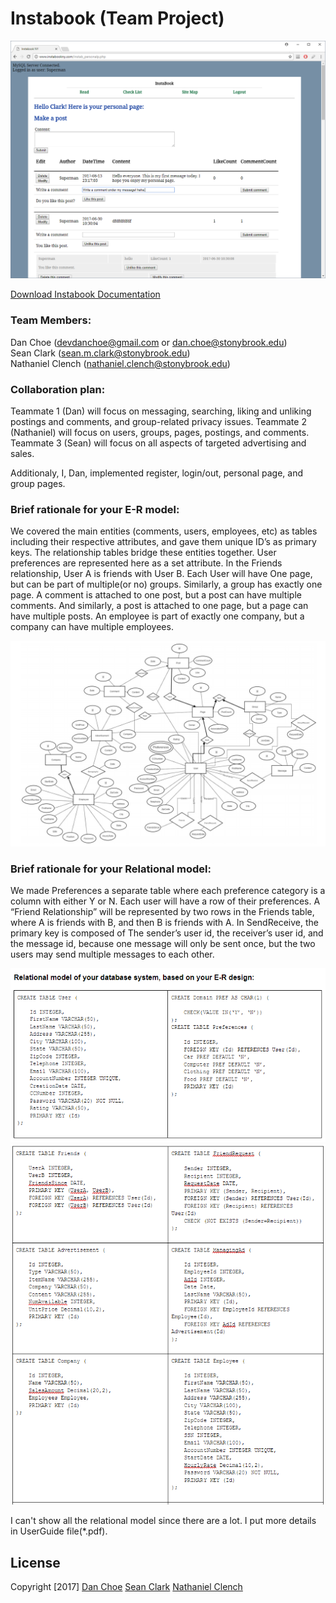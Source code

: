 # Instabook (Team Project)

![Instabook](https://github.com/dan-choe/Instabook/blob/master/screenshots/Capture4.PNG "Instabook")

[Download Instabook Documentation](https://github.com/dan-choe/Instabook/blob/master/InstabookDocumentation.pdf)

### Team Members:
Dan Choe (devdanchoe@gmail.com or dan.choe@stonybrook.edu)  
Sean Clark (sean.m.clark@stonybrook.edu)  
Nathaniel Clench (nathaniel.clench@stonybrook.edu)  


### Collaboration plan:

Teammate 1 (Dan) will focus on messaging, searching, liking and unliking postings and comments, and group-related privacy issues.
Teammate 2 (Nathaniel) will focus on users, groups, pages, postings, and comments.
Teammate 3 (Sean) will focus on all aspects of targeted advertising and sales.

Additionaly, I, Dan, implemented register, login/out, personal page, and group pages.


### Brief rationale for your E-R model:

We covered the main entities (comments, users, employees, etc) as tables including their respective attributes, and gave them unique ID’s as primary keys. The relationship tables bridge these entities together. User preferences are represented here as a set attribute. In the Friends relationship, User A is friends with User B. Each User will have One page, but can be part of multiple(or no) groups. Similarly, a group has exactly one page. A comment is attached to one post, but a post can have multiple comments. And similarly, a post is attached to one page, but a page can have multiple posts. An employee is part of exactly one company, but a company can have multiple employees.

![ERmodel](https://github.com/dan-choe/Instabook/blob/master/screenshots/erdiagram.PNG "ERmodel")


### Brief rationale for your Relational model:

We made Preferences a separate table where each preference category is a column with either Y or N. Each user will have a row of their preferences. A “Friend Relationship” will be represented by two rows in the Friends table, where A is friends with B, and then B is friends with A. In SendReceive, the primary key is composed of The sender’s user id, the receiver’s user id, and the message id, because one message will only be sent once, but the two users may send multiple messages to each other.

![RelationalModel](https://github.com/dan-choe/Instabook/blob/master/screenshots/relation1.PNG "RelationalModel")
![RelationalModel](https://github.com/dan-choe/Instabook/blob/master/screenshots/relation2.PNG "RelationalModel")

I can't show all the relational model since there are a lot. I put more details in UserGuide file(*.pdf).

## License
Copyright [2017] [Dan Choe](https://github.com/dan-choe)  [Sean Clark](sean.m.clark@stonybrook.edu)   [Nathaniel Clench](nathaniel.clench@stonybrook.edu)


